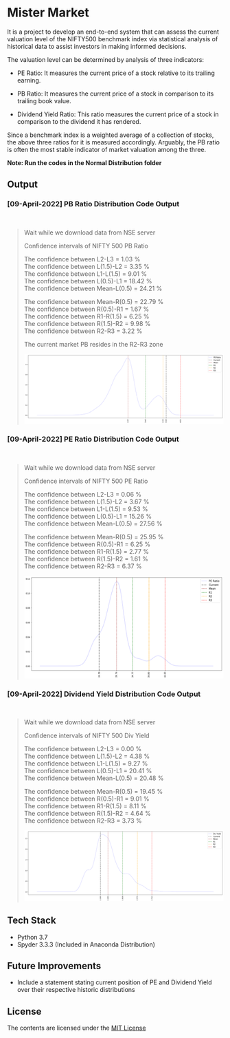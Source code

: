 # Mister Market

It is a project to develop an end-to-end system that can assess the current valuation level of the NIFTY500 benchmark index via statistical analysis of historical data to assist investors in making informed decisions.

The valuation level can be determined by analysis of three indicators:

* PE Ratio: It measures the current price of a stock relative to its trailing earning.

* PB Ratio: It measures the current price of a stock in comparison to its trailing book value.

* Dividend Yield Ratio: This ratio measures the current price of a stock in comparison to the dividend it has rendered.

Since a benchmark index is a weighted average of a collection of stocks, the above three ratios for it is measured accordingly. Arguably, the PB ratio is often the most stable indicator of market valuation among the three.

**Note: Run the codes in the Normal Distribution folder**

## Output

### [09-April-2022] PB Ratio Distribution Code Output

<br/>


> Wait while we download data from NSE server  
>
> Confidence intervals of NIFTY 500 PB Ratio
>
> The confidence between L2-L3 =  1.03 %  
> The confidence between L(1.5)-L2 =  3.35 %  
> The confidence between L1-L(1.5) =  9.01 %  
> The confidence between L(0.5)-L1 =  18.42 %  
> The confidence between Mean-L(0.5) =  24.21 %  
>
> The confidence between Mean-R(0.5) =  22.79 %  
> The confidence between R(0.5)-R1 =  1.67 %  
> The confidence between R1-R(1.5) =  6.25 %  
> The confidence between R(1.5)-R2 =  9.98 %  
> The confidence between R2-R3 =  3.22 %  
>
> The current market PB resides in the R2-R3 zone  
>
> ![plot](./Charts/PB_Ratio_Distribution.png)  
>

### [09-April-2022] PE Ratio Distribution Code Output

<br/>


> Wait while we download data from NSE server  
>
> Confidence intervals of NIFTY 500 PE Ratio
>
> The confidence between L2-L3 =  0.06 %  
> The confidence between L(1.5)-L2 =  3.67 %  
> The confidence between L1-L(1.5) =  9.53 %  
> The confidence between L(0.5)-L1 =  15.26 %  
> The confidence between Mean-L(0.5) =  27.56 %  
>
> The confidence between Mean-R(0.5) =  25.95 %  
> The confidence between R(0.5)-R1 =  6.25 %  
> The confidence between R1-R(1.5) =  2.77 %  
> The confidence between R(1.5)-R2 =  1.61 %  
> The confidence between R2-R3 =  6.37 %  
>
> ![plot](./Charts/PE_Ratio_Distribution.png)  
>


### [09-April-2022] Dividend Yield Distribution Code Output

<br/>


> Wait while we download data from NSE server  
>
> Confidence intervals of NIFTY 500 Div Yield 
>
> The confidence between L2-L3 =  0.00 %  
> The confidence between L(1.5)-L2 =  4.38 %  
> The confidence between L1-L(1.5) =  9.27 %  
> The confidence between L(0.5)-L1 =  20.41 %  
> The confidence between Mean-L(0.5) =  20.48 %  
>
> The confidence between Mean-R(0.5) =  19.45 %  
> The confidence between R(0.5)-R1 =  9.01 %  
> The confidence between R1-R(1.5) =  8.11 %  
> The confidence between R(1.5)-R2 =  4.64 %  
> The confidence between R2-R3 =  3.73 %  
>
> ![plot](./Charts/Div_Yield_Distribution.png)  
>

## Tech Stack

* Python 3.7
* Spyder 3.3.3 (Included in Anaconda Distribution)


## Future Improvements

* Include a statement stating current position of PE and Dividend Yield over their respective historic distributions


## License

The contents are licensed under the [MIT License](https://opensource.org/licenses/MIT)